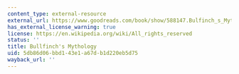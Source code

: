 ```yaml
---
content_type: external-resource
external_url: https://www.goodreads.com/book/show/588147.Bulfinch_s_Mytholog
has_external_license_warning: true
license: https://en.wikipedia.org/wiki/All_rights_reserved
status: ''
title: Bullfinch's Mythology
uid: 5db86d06-bbd1-43e1-a67d-b1d220eb5d75
wayback_url: ''
---
```

